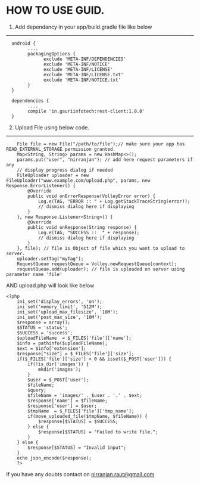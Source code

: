 HOW TO USE GUID.
==============

1) Add dependancy in your app/build.gradle file like below
--------------

      android {
            ....
            packagingOptions {
                  exclude 'META-INF/DEPENDENCIES'
                  exclude 'META-INF/NOTICE'
                  exclude 'META-INF/LICENSE'
                  exclude 'META-INF/LICENSE.txt'
                  exclude 'META-INF/NOTICE.txt'
            }
      }

      dependencies {
            ....
            compile 'in.gauriinfotech:rest-client:1.0.0'
      }

2) Upload File using below code.
--------------

        File file = new File("/path/to/file");// make sure your app has READ_EXTERNAL_STORAGE permission granted.
        Map<String, String> params = new HashMap<>();
        params.put("user", "nirranjan"); // add here request parameters if any
        // display progress dialog if needed
        FileUploader uploader = new FileUploader("www.example.com/upload.php", params, new Response.ErrorListener() {
            @Override
            public void onErrorResponse(VolleyError error) {
                Log.e(TAG, "ERROR :: " + Log.getStackTraceString(error));
                // dismiss dialog here if displaying
            }
        }, new Response.Listener<String>() {
            @Override
            public void onResponse(String response) {
                Log.e(TAG, "SUCCESS ::  " + response);
                // dismiss dialog here if displaying
            }
        }, file); // file is Object of file which you want to upload to server.
        uploader.setTag("myTag");
        RequestQueue requestQueue = Volley.newRequestQueue(context);
        requestQueue.add(uploader); // file is uploaded on server using parameter name 'file'

AND upload.php will look like below

    <?php
        ini_set('display_errors', 'on');
        ini_set('memory_limit', '512M');
        ini_set('upload_max_filesize', '10M');
        ini_set('post_max_size', '10M');
        $response = array();
        $STATUS = 'status';
        $SUCCESS = 'success';
        $uploadFileName  = $_FILES['file']['name'];
        $info = pathinfo($uploadFileName);
        $ext = $info['extension'];
        $response["size"] = $_FILES['file']['size'];
        if($_FILES['file']['size'] > 0 && isset($_POST['user'])) {
        	if(!is_dir('images')) {
        		mkdir('images');
        	}
        	$user = $_POST['user'];
        	$fileName;
        	$query;
        	$fileName = 'images/' . $user . '.' . $ext;
        	$response['name'] = $fileName;
        	$response['user'] = $user;
        	$tmpName  = $_FILES['file']['tmp_name'];
        	if(move_uploaded_file($tmpName, $fileName)) {
        		$response[$STATUS] = $SUCCESS;
        	} else {
        		$response[$STATUS] = "Failed to write file.";
        	}
        } else {
        	$response[$STATUS] = "Invalid input";
        }
        echo json_encode($response);
        ?>

If you have any doubts contact on nirranjan.raut@gmail.com
